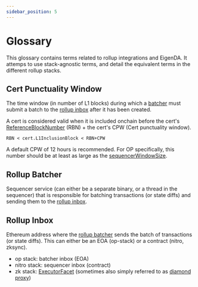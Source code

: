 ```yaml
---
sidebar_position: 5
---
```


# Glossary

This glossary contains terms related to rollup integrations and EigenDA. It attemps to use stack-agnostic terms, and detail the equivalent terms in the different rollup stacks.

## Cert Punctuality Window

The time window (in number of L1 blocks) during which a [batcher](#rollup-batcher) must submit a batch to the [rollup inbox](#rollup-inbox) after it has been created.

A cert is considered valid when it is included onchain before the cert's [ReferenceBlockNumber][spec-rbn] (RBN) + the cert's CPW (Cert punctuality window).
```
RBN < cert.L1InclusionBlock < RBN+CPW 
```

A default CPW of 12 hours is recommended. For OP specifically, this number should be at least as large as the [sequencerWindowSize](https://docs.optimism.io/operators/chain-operators/configuration/rollup#sequencerwindowsize).

## Rollup Batcher

Sequencer service (can either be a separate binary, or a thread in the sequencer) that is responsible for batching transactions (or state diffs) and sending them to the [rollup inbox](#rollup-inbox).

## Rollup Inbox

Ethereum address where the [rollup batcher](#rollup-batcher) sends the batch of transactions (or state diffs). This can either be an EOA (op-stack) or a contract (nitro, zksync).

- op stack: batcher inbox (EOA)
- nitro stack: sequencer inbox (contract)
- zk stack: [ExecutorFacet](https://docs.zksync.io/zksync-protocol/contracts/l1-contracts#executorfacet) (sometimes also simply referred to as [diamond proxy](https://docs.zksync.io/zksync-protocol/contracts/l1-contracts#diamond-also-mentioned-as-state-transition-contract))




<!-- References -->
[spec-rbn]: https://layr-labs.github.io/eigenda/protobufs/generated/common_v2.html#batchheader